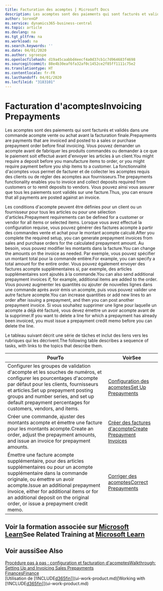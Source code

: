 ```yaml
---
title: Facturation des acomptes | Microsoft Docs
description: Les acomptes sont des paiements qui sont facturés et validés dans une commande acompte vente ou achat avant la facturation finale. Vous pouvez demander un acompte avant de fabriquer les produits commandés ou demander à ce que le paiement soit effectué avant d'envoyer les articles à un client. La fonctionnalité d'acomptes vous permet de facturer et de collecter les acomptes requis des clients ou de régler des acomptes aux fournisseurs. Vous pouvez ainsi vous assurer que tous les paiements sont validés sur une facture.
author: SorenGP
ms.service: dynamics365-business-central
ms.topic: article
ms.devlang: na
ms.tgt_pltfrm: na
ms.workload: na
ms.search.keywords: ''
ms.date: 04/01/2020
ms.author: sgroespe
ms.openlocfilehash: d19a45caabbd4eecf4a0d37cb1c7d964683f4698
ms.sourcegitcommit: 88e4b30eaf6fa32af0c1452ce2f85ff1111c75e2
ms.translationtype: HT
ms.contentlocale: fr-FR
ms.lasthandoff: 04/01/2020
ms.locfileid: "3183101"
---
```

# <a name="invoicing-prepayments"></a><span data-ttu-id="31c0b-106">Facturation d'acomptes</span><span class="sxs-lookup"><span data-stu-id="31c0b-106">Invoicing Prepayments</span></span>
<span data-ttu-id="31c0b-107">Les acomptes sont des paiements qui sont facturés et validés dans une commande acompte vente ou achat avant la facturation finale.</span><span class="sxs-lookup"><span data-stu-id="31c0b-107">Prepayments are payments that are invoiced and posted to a sales or purchase prepayment order before final invoicing.</span></span> <span data-ttu-id="31c0b-108">Vous pouvez demander un acompte avant de fabriquer les produits commandés ou demander à ce que le paiement soit effectué avant d'envoyer les articles à un client.</span><span class="sxs-lookup"><span data-stu-id="31c0b-108">You might require a deposit before you manufacture items to order, or you might require payment before you ship items to a customer.</span></span> <span data-ttu-id="31c0b-109">La fonctionnalité d'acomptes vous permet de facturer et de collecter les acomptes requis des clients ou de régler des acomptes aux fournisseurs.</span><span class="sxs-lookup"><span data-stu-id="31c0b-109">The prepayments functionality enables you to invoice and collect deposits required from customers or to remit deposits to vendors.</span></span> <span data-ttu-id="31c0b-110">Vous pouvez ainsi vous assurer que tous les paiements sont validés sur une facture.</span><span class="sxs-lookup"><span data-stu-id="31c0b-110">Thus, you can ensure that all payments are posted against an invoice.</span></span>  

 <span data-ttu-id="31c0b-111">Les conditions d'acompte peuvent être définies pour un client ou un fournisseur pour tous les articles ou pour une sélection d'articles.</span><span class="sxs-lookup"><span data-stu-id="31c0b-111">Prepayment requirements can be defined for a customer or vendor for all items or selected items.</span></span> <span data-ttu-id="31c0b-112">Lorsque vous avez effectué la configuration requise, vous pouvez générer des factures acompte à partir des commandes vente et achat pour le montant acompte calculé.</span><span class="sxs-lookup"><span data-stu-id="31c0b-112">After you complete the required setup, you can generate prepayment invoices from sales and purchase orders for the calculated prepayment amount.</span></span> <span data-ttu-id="31c0b-113">Au besoin, vous pouvez modifier les montants dans la facture.</span><span class="sxs-lookup"><span data-stu-id="31c0b-113">You can change the amounts on the invoice as needed.</span></span> <span data-ttu-id="31c0b-114">Par exemple, vous pouvez spécifier un montant total pour la commande entière.</span><span class="sxs-lookup"><span data-stu-id="31c0b-114">For example, you can specify a total amount for the entire order.</span></span> <span data-ttu-id="31c0b-115">Vous pouvez également envoyer des factures acompte supplémentaires si, par exemple, des articles supplémentaires sont ajoutés à la commande.</span><span class="sxs-lookup"><span data-stu-id="31c0b-115">You can also send additional prepayment invoices if, for example, additional items are added to the order.</span></span> <span data-ttu-id="31c0b-116">Vous pouvez augmenter les quantités ou ajouter de nouvelles lignes dans une commande après avoir émis un acompte, puis vous pouvez valider une autre facture acompte.</span><span class="sxs-lookup"><span data-stu-id="31c0b-116">You can increase quantities or add new lines to an order after issuing a prepayment, and then you can post another prepayment invoice.</span></span> <span data-ttu-id="31c0b-117">Si vous souhaitez supprimer une ligne pour laquelle un acompte a déjà été facturé, vous devez émettre un avoir acompte avant de la supprimer.</span><span class="sxs-lookup"><span data-stu-id="31c0b-117">If you want to delete a line for which a prepayment has already been invoiced, you must issue a prepayment credit memo before you can delete the line.</span></span>  

 <span data-ttu-id="31c0b-118">Le tableau suivant décrit une série de tâches et inclut des liens vers les rubriques qui les décrivent.</span><span class="sxs-lookup"><span data-stu-id="31c0b-118">The following table describes a sequence of tasks, with links to the topics that describe them.</span></span>

|<span data-ttu-id="31c0b-119">**Pour**</span><span class="sxs-lookup"><span data-stu-id="31c0b-119">**To**</span></span>|<span data-ttu-id="31c0b-120">**Voir**</span><span class="sxs-lookup"><span data-stu-id="31c0b-120">**See**</span></span>|  
|------------|-------------|  
|<span data-ttu-id="31c0b-121">Configurer les groupes de validation d'acompte et les souches de numéros, et configurer les pourcentages d'acompte par défaut pour les clients, fournisseurs et articles.</span><span class="sxs-lookup"><span data-stu-id="31c0b-121">Set up prepayment posting groups and number series, and set up default prepayment percentages for customers, vendors, and items.</span></span>|[<span data-ttu-id="31c0b-122">Configuration des acomptes</span><span class="sxs-lookup"><span data-stu-id="31c0b-122">Set Up Prepayments</span></span>](finance-set-up-prepayments.md)|
|<span data-ttu-id="31c0b-123">Créer une commande, ajuster des montants acompte et émettre une facture pour les montants acompte.</span><span class="sxs-lookup"><span data-stu-id="31c0b-123">Create an order, adjust the prepayment amounts, and issue an invoice for prepayment amounts.</span></span>|[<span data-ttu-id="31c0b-124">Créer des factures d'acompte</span><span class="sxs-lookup"><span data-stu-id="31c0b-124">Create Prepayment Invoices</span></span>](finance-how-to-create-prepayment-invoices.md)|  
|<span data-ttu-id="31c0b-125">Émettre une facture acompte supplémentaire, pour des articles supplémentaires ou pour un acompte supplémentaire dans la commande originale, ou émettre un avoir acompte.</span><span class="sxs-lookup"><span data-stu-id="31c0b-125">Issue an additional prepayment invoice, either for additional items or for an additional deposit on the original order, or issue a prepayment credit memo.</span></span>|[<span data-ttu-id="31c0b-126">Corriger des acomptes</span><span class="sxs-lookup"><span data-stu-id="31c0b-126">Correct Prepayments</span></span>](finance-how-to-correct-prepayments.md)|  

## <a name="see-related-training-at-microsoft-learn"></a><span data-ttu-id="31c0b-127">Voir la formation associée sur [Microsoft Learn](/learn/modules/prepayment-invoices-dynamics-365-business-central/index)</span><span class="sxs-lookup"><span data-stu-id="31c0b-127">See Related Training at [Microsoft Learn](/learn/modules/prepayment-invoices-dynamics-365-business-central/index)</span></span>

## <a name="see-also"></a><span data-ttu-id="31c0b-128">Voir aussi</span><span class="sxs-lookup"><span data-stu-id="31c0b-128">See Also</span></span>  
[<span data-ttu-id="31c0b-129">Procédure pas à pas : configuration et facturation d'acomptes</span><span class="sxs-lookup"><span data-stu-id="31c0b-129">Walkthrough: Setting Up and Invoicing Sales Prepayments</span></span>](walkthrough-setting-up-and-invoicing-sales-prepayments.md)  
[<span data-ttu-id="31c0b-130">Finances</span><span class="sxs-lookup"><span data-stu-id="31c0b-130">Finance</span></span>](finance.md)  
<span data-ttu-id="31c0b-131">[Utilisation de [!INCLUDE[d365fin](includes/d365fin_md.md)]](ui-work-product.md)</span><span class="sxs-lookup"><span data-stu-id="31c0b-131">[Working with [!INCLUDE[d365fin](includes/d365fin_md.md)]](ui-work-product.md)</span></span>
